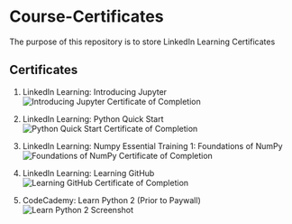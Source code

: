# Course-Certificates
The purpose of this repository is to store LinkedIn Learning Certificates

## Certificates ##

1. LinkedIn Learning: Introducing Jupyter ![Introducing Jupyter Certificate of Completion](https://user-images.githubusercontent.com/97469372/150204654-b2c45cd6-3cf2-4b68-bb16-c0dc5532eed7.png)

2. LinkedIn Learning: Python Quick Start ![Python Quick Start Certificate of Completion](https://user-images.githubusercontent.com/97469372/150382799-f28bf5c7-628f-4257-80b0-c411b0d36f29.png)

3. LinkedIn Learning: Numpy Essential Training 1: Foundations of NumPy ![Foundations of NumPy Certificate of Completion](https://user-images.githubusercontent.com/97469372/150389648-a6a300af-1a39-4c93-88fe-ec551fe435ac.png)
4. LinkedIn Learning: Learning GitHub ![Learning GitHub Certificate of Completion](https://user-images.githubusercontent.com/97469372/150392410-a873c34d-90fd-471e-8f1b-0e3be4fb7035.png)
5. CodeCademy: Learn Python 2 (Prior to Paywall) ![Learn Python 2 Screenshot](https://user-images.githubusercontent.com/97469372/150401125-2e6aa07f-dd4a-4425-9d1e-30ead40a8ada.png)




